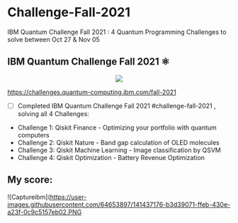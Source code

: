 # Challenge-Fall-2021
IBM Quantum Challenge Fall 2021 : 4 Quantum Programming Challenges to solve between Oct 27 &amp; Nov 05
## IBM Quantum Challenge Fall 2021 ⚛️
<p align="center">
  <img src="https://user-images.githubusercontent.com/64653897/141436567-424f1ab5-cdbb-4e25-a89b-399021e60871.png">
</p>

https://challenges.quantum-computing.ibm.com/fall-2021

- [ ] Completed IBM Quantum Challenge Fall 2021  #challenge-fall-2021 , solving all 4 Challenges: 
- Challenge 1: Qiskit Finance - Optimizing your portfolio with quantum computers
- Challenge 2: Qiskit Nature - Band gap calculation of OLED molecules
- Challenge 3: Qiskit Machine Learning - Image classification by QSVM
- Challenge 4: Qiskit Optimization - Battery Revenue Optimization

## My score:
![Captureibm](https://user-images.githubusercontent.com/64653897/141437176-b3d39071-ffeb-430e-a23f-0c9c5157eb02.PNG
